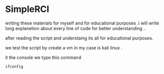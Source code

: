 # SimpleRCI

writing these materials for myself and for educational purposes .i will write long explanetion about every line of code for better understanding ..

after reading the script and understaing its all for educational purposes. 

we test the script by create a vm in my case is kali linux . 

it the console we type this command 

```
ifconfig
```
